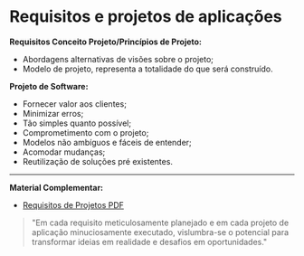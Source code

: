 # Requisitos e projetos de aplicações

**Requisitos Conceito Projeto/Princípios de Projeto:**

- Abordagens alternativas de visões sobre o projeto;
- Modelo de projeto, representa a totalidade do que será construído.

**Projeto de Software:**

- Fornecer valor aos clientes;
- Minimizar erros;
- Tão simples quanto possível;
- Comprometimento com o projeto;
- Modelos não ambíguos e fáceis de entender;
- Acomodar mudanças;
- Reutilização de soluções pré existentes.

---

**Material Complementar:**

- [Requisitos de Projetos PDF](../../recursos/PDF/RP.pdf)

> "Em cada requisito meticulosamente planejado e em cada projeto de aplicação minuciosamente executado, vislumbra-se o potencial para transformar ideias em realidade e desafios em oportunidades."
